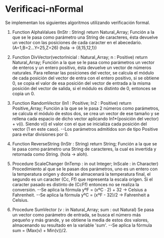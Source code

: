 # Verificaci-nFormal

Se implementan los siguientes algoritmos utilizando verificación formal.

1. Function AlphaValues (InStr : String) return Natural_Array;
   Función a la que se le pasa como parámetro una String de caracteres, ésta devuelve un vector con las posiciones de cada caracter 
   en el abecedario. (A=1,B=2...Y=25,Z=26) (hola -> {8,15,12,1}) 

2. Function DivVector(vectorInicial : Natural_Array; n : Positive) return Natural_Array;
   Función a la que se le pasa como parámetros un vector de enteros y un entero positivo, ésta devuelve un vector de números naturales.
   Para rellenar las posiciones del vector, se calcula el módulo de cada posición del vector de entra con el entero positivo, si se obtiene 0, se copia
   el valor de esa posición del vector de entrada a la misma posición del vector de salida, si el módulo es distinto de 0, entonces se copia un 0.

3. Function RandomVector (In1 : Positive; In2 : Positive) return Positive_Array;
   Función a la que se le pasa 2 números como parámetros, se calcula el módulo de estos dos, se crea un vector de ese tamaño y se rellena cada espacio de
   dicho vector aplicando In1*(posición del vector) + v(i). Siendo v(i) el valor con el que se inicializa cada posición del vector (1 en este caso).
   --Los parámetros admitidos son de tipo Positive para evitar divisiones por 0.

4. Function ReverseString (InStr : String) return String;
   Función a la que se le pasa como parámetro una String de caracteres, la cual es invertida y retornada como String. (hola -> aloh).   

5. Procedure ScaleChanger (InTemp : in out Integer; InScale : in Character)
   Procedimiento al que se le pasan dos parámetros, uno es un entero con la temperatura origen y donde se almacenará la temperatura final, el segundo es un 
   caracter (Cc, Ff) que representa la escala origen. Si el caracter pasado es distinto de (CcFf) entonces no se realiza la conversión.
   --Se aplica la fórmula yºF = (xºC · 2) + 32 -> Celsius a Fahrenheit.
   --Se aplica la fórmula yºC = (xºF - 32)/2  -> Fahrenheit a Celsius.

6. Procedure SumVector (v : in Natural_Array; sum : out Natural)
   Se pasa un vector como parámetro de entrada, se busca el número más pequeño y más grande, y se obtiene la media de estos dos valores, almacenando su resultado
   en la variable 'sum'. 
   --Se aplica la fórmula sum = (Max(v) + Min(v))/2.
   
